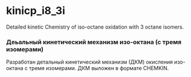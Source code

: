 # kinicp_i8_3i

Detailed kinetic Chemistry of iso-octane oxidation with 3 octane isomers.

### Деьальный кинетический механизм изо-октана (с тремя изомерами)

Разработан детальный кинетический механизм (ДКМ) окисления изо-октана с тремя изомерами. 
ДКМ выложен в формате CHEMKIN. 


